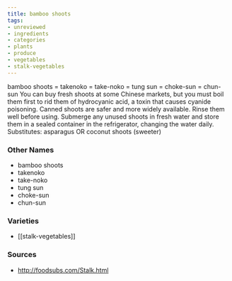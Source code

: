 ```yaml
---
title: bamboo shoots
tags:
- unreviewed
- ingredients
- categories
- plants
- produce
- vegetables
- stalk-vegetables
---
```

bamboo shoots = takenoko = take-noko = tung sun = choke-sun = chun-sun You can buy fresh shoots at some Chinese markets, but you must boil them first to rid them of hydrocyanic acid, a toxin that causes cyanide poisoning. Canned shoots are safer and more widely available. Rinse them well before using. Submerge any unused shoots in fresh water and store them in a sealed container in the refrigerator, changing the water daily. Substitutes: asparagus OR coconut shoots (sweeter)

### Other Names

* bamboo shoots
* takenoko
* take-noko
* tung sun
* choke-sun
* chun-sun

### Varieties

* [[stalk-vegetables]]

### Sources
* http://foodsubs.com/Stalk.html
